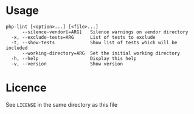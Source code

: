 Usage
=====

```
php-lint [<option>...] [<file>...]
      --silence-vendor[=ARG]   Silence warnings on vendor directory
  -x, --exclude-tests=ARG      List of tests to exclude
  -t, --show-tests             Show list of tests which will be included
      --working-directory=ARG  Set the initial working directory
  -h, --help                   Display this help
  -v, --version                Show version
```

Licence
=======

See `LICENSE` in the same directory as this file